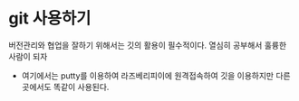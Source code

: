 # git 사용하기
버전관리와 협업을 잘하기 위해서는 깃의 활용이 필수적이다. 
열심히 공부해서 훌륭한 사람이 되자
- 여기에서는 putty를 이용하여 라즈베리피이에 원격접속하여 깃을 이용하지만 다른곳에서도 똑같이 사용된다.
